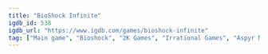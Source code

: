 ```yaml
---
title: "BioShock Infinite"
igdb_id: 538
igdb_url: "https://www.igdb.com/games/bioshock-infinite"
tag: ["Main game", "Bioshock", "2K Games", "Irrational Games", "Aspyr Media", "Human Head Studios", "2K Australia", "Virtual Programming", "Shooter", "Adventure", "Single player", "First person", "Action", "Fantasy", "Science fiction", "Horror", "Historical", "Drama"]
---
```

